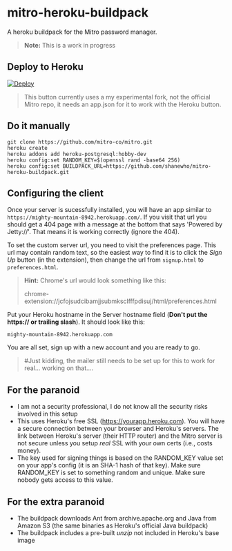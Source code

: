 mitro-heroku-buildpack
======================
A heroku buildpack for the Mitro password manager.

> **Note:** This is a work in progress

## Deploy to Heroku
[![Deploy](https://www.herokucdn.com/deploy/button.png)](https://heroku.com/deploy?template=https://github.com/shanewho/mitro/tree/heroku-button)

> This button currently uses a my experimental fork, not the official Mitro repo, it needs an app.json for it to work with the Heroku button.

## Do it manually

```
git clone https://github.com/mitro-co/mitro.git
heroku create
heroku addons add heroku-postgresql:hobby-dev
heroku config:set RANDOM_KEY=$(openssl rand -base64 256)
heroku config:set BUILDPACK_URL=https://github.com/shanewho/mitro-heroku-buildpack.git
```

## Configuring the client
Once your server is sucessfully installed, you will have an app similar to `https://mighty-mountain-8942.herokuapp.com/`. If you visit that url you should get a 404 page with a message at the bottom that says 'Powered by Jetty://'. That means it is working correctly (ignore the 404).

To set the custom server url, you need to visit the preferences page. This url may contain random text, so the easiest way to find it is to click the _Sign Up_ button (in the extension), then change the url from `signup.html` to `preferences.html`. 

> **Hint:** Chrome's url would look something like this: 
>
> chrome-extension://jcfojsudcibamjjsubmksclfffpdisuj/html/preferences.html

Put your Heroku hostname in the Server hostname field (**Don't put the https:// or trailing slash**). It should look like this: 

`mighty-mountain-8942.herokuapp.com`

You are all set, sign up with a new account and you are ready to go.

> #Just kidding, the mailer still needs to be set up for this to work for real... working on that....

## For the paranoid

- I am not a security professional, I do not know all the security risks involved in this setup
- This uses Heroku's free SSL (https://yourapp.heroku.com). You will have a secure connection between your browser and Heroku's servers. The link between Heroku's server (their HTTP router) and the Mitro server is not secure unless you setup *real* SSL with your own certs (i.e., costs money).
- The key used for signing things is based on the RANDOM_KEY value set on your app's config (it is an SHA-1 hash of that key). Make sure RANDOM_KEY is set to something random and unique. Make sure nobody gets access to this value.


## For the extra paranoid

- The buildpack downloads Ant from archive.apache.org and Java from Amazon S3 (the same binaries as Heroku's official Java buildpack)
- The buildpack includes a pre-built *unzip* not included in Heroku's base image
